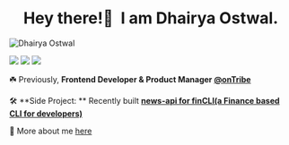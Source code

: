 <h1 align="center">Hey there!👋&nbsp; I am Dhairya Ostwal.</h1>
<p align="left"> <img src="https://komarev.com/ghpvc/?username=dhairyaostwal" alt="Dhairya Ostwal" /></p>

[<img src="https://img.shields.io/badge/linkedin-%230077B5.svg?&style=for-the-badge&logo=linkedin&logoColor=white" />](https://www.linkedin.com/in/dhairyaostwal/) [<img src = "https://img.shields.io/badge/twitter-%2320A1F1.svg?&style=for-the-badge&logo=twitter&logoColor=white">](https://twitter.com/dhairyaostwal/)
[<img src="https://img.shields.io/badge/medium-%23292929.svg?&style=for-the-badge&logo=medium&logoColor=white" />](https://medium.com/@dhairyaostwal)

☘️ Previously, **Frontend Developer & Product Manager [@onTribe](https://github.com/Tribe-Tech/)**

🛠 **Side Project: ** Recently built **[news-api for finCLI(a Finance based CLI for developers)](https://github.com/finCLI/news-api)**

🚀 More about me [here](https://dhairyaostwal.netlify.app/)
